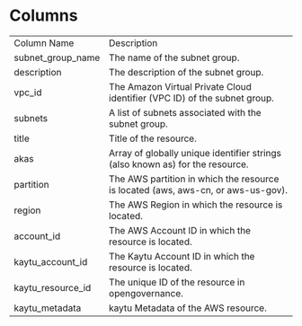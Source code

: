 # Columns  

<table>
	<tr><td>Column Name</td><td>Description</td></tr>
	<tr><td>subnet_group_name</td><td>The name of the subnet group.</td></tr>
	<tr><td>description</td><td>The description of the subnet group.</td></tr>
	<tr><td>vpc_id</td><td>The Amazon Virtual Private Cloud identifier (VPC ID) of the subnet group.</td></tr>
	<tr><td>subnets</td><td>A list of subnets associated with the subnet group.</td></tr>
	<tr><td>title</td><td>Title of the resource.</td></tr>
	<tr><td>akas</td><td>Array of globally unique identifier strings (also known as) for the resource.</td></tr>
	<tr><td>partition</td><td>The AWS partition in which the resource is located (aws, aws-cn, or aws-us-gov).</td></tr>
	<tr><td>region</td><td>The AWS Region in which the resource is located.</td></tr>
	<tr><td>account_id</td><td>The AWS Account ID in which the resource is located.</td></tr>
	<tr><td>kaytu_account_id</td><td>The Kaytu Account ID in which the resource is located.</td></tr>
	<tr><td>kaytu_resource_id</td><td>The unique ID of the resource in opengovernance.</td></tr>
	<tr><td>kaytu_metadata</td><td>kaytu Metadata of the AWS resource.</td></tr>
</table>